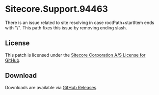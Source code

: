 # Sitecore.Support.94463
There is an issue related to site resolving in case rootPath+startItem ends with "/". This path fixes this issue by removing ending slash.

## License  
This patch is licensed under the [Sitecore Corporation A/S License for GitHub](https://github.com/sitecoresupport/Sitecore.Support.94463/blob/master/LICENSE).  

## Download  
Downloads are available via [GitHub Releases](https://github.com/sitecoresupport/Sitecore.Support.94463/releases).  

